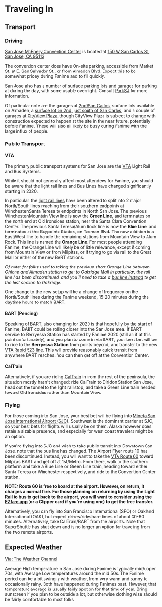 # Traveling In
## Transport
### Driving
[San Jose McEnery Convention Center](https://www.sanjose.org/convention-center) is located at [150 W San Carlos St, San Jose, CA 95113](https://goo.gl/maps/ugzhWzvdZmcXgJZKA)

<!--<iframe src="https://www.google.com/maps/embed?pb=!1m18!1m12!1m3!1d3172.5364654309906!2d-121.89120838472134!3d37.329806245407696!2m3!1f0!2f0!3f0!3m2!1i1024!2i768!4f13.1!3m3!1m2!1s0x808fcdccb5ab47ed%3A0x736aaec6dbb2c012!2sSan%20Jose%20McEnery%20Convention%20Center!5e0!3m2!1sen!2sus!4v1579189091899!5m2!1sen!2sus" width="600" height="450" frameborder="0" style="border:0;" allowfullscreen=""></iframe>-->

The convention center does have On-site parking, accessible from Market St. at E. San Salvador St., or from Almaden Blvd.  Expect this to be somewhat pricey during Fanime and to fill quickly.

San Jose also has a number of surface parking lots and garages for parking at during the day, with some usable overnight.  Consult [ParkSJ](https://parksj.org/) for more information.

Of particular note are the garages at [2nd/San Carlos](https://goo.gl/maps/ErEn7RhQ9XsbZYDd6), surface lots available on Almaden, a [surface lot on 2nd, just south of San Carlos](https://goo.gl/maps/Ty3vxL16VPuHToak6), and a couple of garages at [CityView Plaza](https://goo.gl/maps/FaYUkY2ZjJGc8QW68), though CityView Plaza is subject to change with construction expected to happen at the site in the near future, potentially before Fanime.  These will also all likely be busy during Fanime with the large influx of people.

### Public Transport

#### VTA
The primary public transport systems for San Jose are the [VTA](https://www.vta.org/) Light Rail and Bus Systems.

While it should not generally affect most attendees for Fanime, you should be aware that the light rail lines and Bus Lines have changed significantly starting in 2020.  

In particular, the [light rail lines](https://www.vta.org/sites/default/files/2020-01/LR-map-jan2020.pdf) have been altered to split into 2 major North/South lines reaching from their southern endpoints at Winchester/Santa Teresa to endpoints in North San Jose.  The previous Winchester/Mountain View line is now the **Green Line**, and terminates on the north end at Old Ironsides station, near the Santa Clara Convention Center.  The previous Santa Teresa/Alum Rock line is now the **Blue Line**, and terminates at the Baypointe Station, on Tasman Blvd.  The new addition is a East/West line to handle the remaining stations from Mountain View to Alum Rock.  This line is named the **Orange Line**.  For most people attending Fanime, the Orange Line will likely be of little relevance, except if coming from Mountain View or from Milpitas, or if trying to go via rail to the Great Mall or either of the new BART stations.

*Of note: for folks used to taking the previous short Orange Line between Ohlone and Almaden station to get to Oakridge Mall in particular, the rail line has been discontinued, and you'll need to take a [bus line instead](https://www.vta.org/go/routes/64a) to get the last section to Oakridge.*

One change to the new setup will be a change of frequency on the North/South lines during the Fanime weekend, 15-20 minutes during the daytime hours to match BART.

#### BART (Pending)

Speaking of BART, also changing for 2020 is that hopefully by the start of Fanime, BART could be rolling closer into the San Jose area.  If BART service to Berryessa Station has started by Fanime 2020 (still an if at this point unfortunately), and you plan to come in via BART, your best bet will be to ride to the **Berryessa Station** from points beyond, and transfer to the new [VTA Rapid 523 line](https://www.vta.org/go/routes/rapid-523).  This will provide reasonably quick transit from anywhere BART reaches.  You can then get off at the Convention Center.

#### CalTrain

Alternatively, if you are riding [CalTrain](http://www.caltrain.com/) in from the rest of the peninsula, the situation mostly hasn't changed: ride CalTrain to Diridon Station San Jose, head out the tunnel to the light rail stop, and take a Green Line train headed toward Old Ironsides rather than Mountain View.

### Flying
For those coming into San Jose, your best bet will be flying into [Mineta San Jose International Airport (SJC)](https://www.flysanjose.com/).  Southwest is the dominant carrier at SJC, so your best bets for flights will usually be on them.  Alaska however does retain a sizable presence, and especially for west coast travelers might be an option.

If you're flying into SJC and wish to take public transit into Downtown San Jose, note that the bus line has changed.  The Airport Flyer route 10 has been discontinued.  Instead, you will want to take the [VTA Route 60](https://www.vta.org/go/routes/60) toward Milpitas BART and get off at 1st/Metro.  From there, walk to the southern platform and take a Blue Line or Green Line train, heading toward either Santa Teresa or Winchester respectively, and ride to the Convention Center station.

**NOTE: Route 60 is free to board at the airport. However, on return, it charges a normal fare.  For those planning on returning by using the Light Rail to bus to get back to the airport, you will want to consider using the [EZfare app](https://www.vta.org/go/fares/ezfare) (or a Clipper card if you're using one) to get the free transfer.**

Alternatively, you can fly into San Francisco International (SFO) or Oakland International (OAK), but expect drives/rideshare times of about 30-60 minutes.  Alternatively, take CalTrain/BART from the airports.  Note that SuperShuttle has shut down and is no longer an option for traveling from the two remote airports.

## Expected Weather

[Via: The Weather Channel](https://weather.com/weather/monthly/l/San+Jose+CA?canonicalCityId=ee73a6d3937103cfc433b87c3de033a410fbbb6ca7b2f873668a8b0989601d3f)

Average High temperature in San Jose during Fanime is typically mid/upper 70s, with Average Low temperatures around the mid 50s.  The Fanime period can be a bit swing-y with weather, from very warm and sunny to occasionally rainy.  Both have happened during Fanimes past.  However, that temperature average is usually fairly spot on for that time of year.  Bring sunscreen if you plan to be outside a lot, but otherwise clothing wise should be fairly comfortable to most folks.
